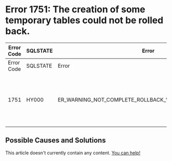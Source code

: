 
# Error 1751: The creation of some temporary tables could not be rolled back.


| Error Code | SQLSTATE | Error | Description |
| --- | --- | --- | --- |
| Error Code | SQLSTATE | Error | Description |
| 1751 | HY000 | ER_WARNING_NOT_COMPLETE_ROLLBACK_WITH_CREATED_TEMP_TABLE | The creation of some temporary tables could not be rolled back. |




## Possible Causes and Solutions


This article doesn't currently contain any content. [You can help!](/kb/en/writing-and-editing-knowledge-base-articles/)


